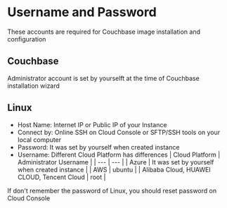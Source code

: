 # Username and Password

These accounts are required for Couchbase image installation and configuration

## Couchbase

Administrator account is set by yourselft at the time of Couchbase installation wizard

## Linux

* Host Name: Internet IP or Public IP of your Instance
* Connect by: Online SSH on Cloud Console or SFTP/SSH tools on your local computer
* Password: It was set by yourself when created instance
* Username: Different Cloud Platform has differences
   |  Cloud Platform   |  Administrator Username   |
   | --- | --- |
   |  Azure   |  It was set by yourself when created instance   |
   |  AWS   |  ubuntu   |
   |  Alibaba Cloud, HUAWEI CLOUD, Tencent Cloud |  root   |

If don't remember the password of Linux, you should reset password on Cloud Console
